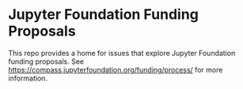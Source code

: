 # Jupyter Foundation Funding Proposals

This repo provides a home for issues that explore Jupyter Foundation funding proposals. See https://compass.jupyterfoundation.org/funding/process/ for more information.
